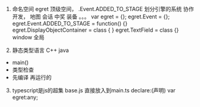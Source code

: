 1. 命名空间 
egret  顶级空间，
  .Event.ADDED_TO_STAGE 划分引擎的系统 协作开发， 
地图 会话  中奖 装备 。。。
var egret = {};
egret.Event = {};
egret.Event.ADDED_TO_STAGE = function() {}
egret.DisplayObjectContainer = class {
}
egret.TextField = class {}
window 全局

2. 静态类型语言 C++ java 
  - main() 
  - 类型检查
  - 先编译 再运行的

  3. typescript是js的超集   base.js  直接放入到main.ts
  declare:(声明) var egret:any;
